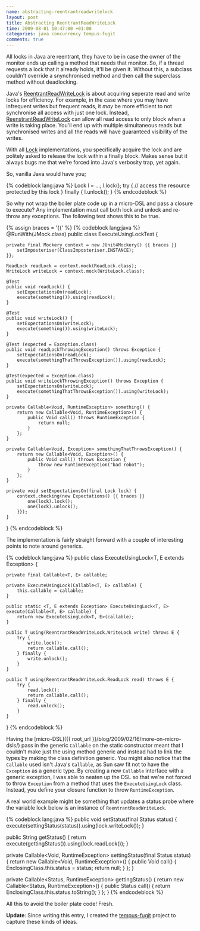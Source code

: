 ```yaml
---
name: abstracting-reentrantreadwritelock
layout: post
title: Abstracting ReentrantReadWriteLock
time: 2009-08-01 10:47:00 +01:00
categories: java concurrency tempus-fugit
comments: true
---
```


All locks in Java are reentrant, they have to be in case the owner of the monitor ends up calling a method that needs that monitor. So, if a thread requests a lock that it already holds, it'll be given it. Without this, a subclass couldn't override a snynchronised method and then call the superclass method without deadlocking.
  
Java's [ReentrantReadWriteLock](http://java.sun.com/javase/6/docs/api/java/util/concurrent/locks/ReentrantReadWriteLock.html) is about acquiring seperate
read and write locks for efficiency. For example, in the case where you may
have infrequent writes but frequent reads, it _may_ be more efficient to not
synchronise all access with just one lock. Instead, [ReenstrantReadWriteLock](http://java.sun.com/javase/6/docs/api/java/util/concurrent/locks/ReentrantReadWriteLock.html) can allow all read access to only block when a write is taking
place. You'll end up with multiple simultaneous reads but synchronised writes
and all the reads will have guaranteed visibility of the writes.

With all [Lock](http://java.sun.com/javase/6/docs/api/java/util/concurrent/locks/Lock.html) implementations, you specifically acquire the lock and are
politely asked to release the lock within a finally block. Makes sense but it
always bugs me that we're forced into Java's verbosity trap, yet again.

  
So, vanilla Java would have you;


{% codeblock lang:java %}
Lock l = ...;
l.lock();
try {
    // access the resource protected by this lock
} finally {
    l.unlock();
}
{% endcodeblock %}


So why not wrap the boiler plate code up in a micro-DSL and pass a closure to execute? Any implementation must
call both lock and unlock and re-throw any exceptions. The following test shows this to be true.

<!-- more -->

{% assign braces = '{{' %}
{% codeblock lang:java %}
@RunWith(JMock.class)
public class ExecuteUsingLockTest {

    private final Mockery context = new JUnit4Mockery() {{ braces }}
        setImposteriser(ClassImposteriser.INSTANCE);
    }};

    ReadLock readLock = context.mock(ReadLock.class);
    WriteLock writeLock = context.mock(WriteLock.class);

    @Test
    public void readLock() {
        setExpectationsOn(readLock);
        execute(something()).using(readLock);
    }

    @Test
    public void writeLock() {
        setExpectationsOn(writeLock);
        execute(something()).using(writeLock);
    }

    @Test (expected = Exception.class)
    public void readLockThrowingException() throws Exception {
        setExpectationsOn(readLock);
        execute(somethingThatThrowsException()).using(readLock);
    }

    @Test(expected = Exception.class)
    public void writeLockThrowingException() throws Exception {
        setExpectationsOn(writeLock);
        execute(somethingThatThrowsException()).using(writeLock);
    }

    private Callable<Void, RuntimeException> something() {
        return new Callable<Void, RuntimeException>() {
            public Void call() throws RuntimeException {
                return null;
            }
        };
    }

    private Callable<Void, Exception> somethingThatThrowsException() {
        return new Callable<Void, Exception>() {
            public Void call() throws Exception {
                throw new RuntimeException("bad robot");
            }
        };
    }

    private void setExpectationsOn(final Lock lock) {
        context.checking(new Expectations() {{ braces }}
            one(lock).lock();
            one(lock).unlock();
        }});
    }
}
{% endcodeblock %}


The implementation is fairly straight forward with a couple of interesting
points to note around generics.

    
{% codeblock lang:java %}
public class ExecuteUsingLock<T, E extends Exception> {

    private final Callable<T, E> callable;

    private ExecuteUsingLock(Callable<T, E> callable) {
        this.callable = callable;
    }

    public static <T, E extends Exception> ExecuteUsingLock<T, E> execute(Callable<T, E> callable) {
        return new ExecuteUsingLock<T, E>(callable);
    }

    public T using(ReentrantReadWriteLock.WriteLock write) throws E {
        try {
            write.lock();
            return callable.call();
        } finally {
            write.unlock();
        }
    }

    public T using(ReentrantReadWriteLock.ReadLock read) throws E {
        try {
            read.lock();
            return callable.call();
        } finally {
            read.unlock();
        }
    }
}
{% endcodeblock %}


  
Having the [micro-DSL]({{ root_url }}/blog/2009/02/16/more-on-micro-dsls/) pass in the generic `Callable` on the static constructor meant that I
couldn't make just the using method generic and instead had to link the types
by making the class definition generic. You might also notice that the
`Callable` used isn't Java's `Callable`, as Sun saw fit not to have the `Exception`
as a generic type. By creating a new `Callable` interface with a generic exception, I was able to
neaten up the DSL so that we're not forced
to throw `Exception` from a method that uses the `ExecuteUsingLock` class. Instead, you define your closure
function to throw `RuntimeException`.

  
A real world example might be something that updates a status probe where the
variable lock below is an instance of `ReentrantReadWriteLock`.

    
{% codeblock lang:java %}
public void setStatus(final Status status) {
    execute(settingStatus(status)).using(lock.writeLock());
}

public String getStatus() {
    return execute(gettingStatus()).using(lock.readLock());
}

private Callable<Void, RuntimeException> settingStatus(final Status status) {
    return new Callable<Void, RuntimeException>() {
        public Void call() {
            EnclosingClass.this.status = status;
            return null;
        }
    };
}

private Callable<Status, RuntimeException> gettingStatus() {
    return new Callable<Status, RuntimeException>() {
        public Status call() {
            return EnclosingClass.this.status.toString();
        }
    };
}
{% endcodeblock %}


All this to avoid the boiler plate code! Fresh.

__Update__: Since writing this entry, I created the [tempus-fugit](http://code.google.com/p/tempus-fugit/) project to
capture these kinds of ideas.

  


